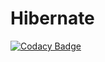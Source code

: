 # Hibernate

[![Codacy Badge](https://api.codacy.com/project/badge/Grade/e611e3ac9ae44f6aa4db32ad71433006)](https://www.codacy.com/app/Max-Tkachenko/Hibernate?utm_source=github.com&amp;utm_medium=referral&amp;utm_content=Max-Tkachenko/Hibernate&amp;utm_campaign=Badge_Grade)
